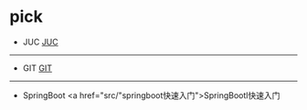 # pick
- JUC
<a href="src/JUC.md">JUC</a>

---
- GIT
<a href="src/git.md">GIT</a>

---

- SpringBoot
<a href="src/"springboot快速入门">SpringBootl快速入门</a>
